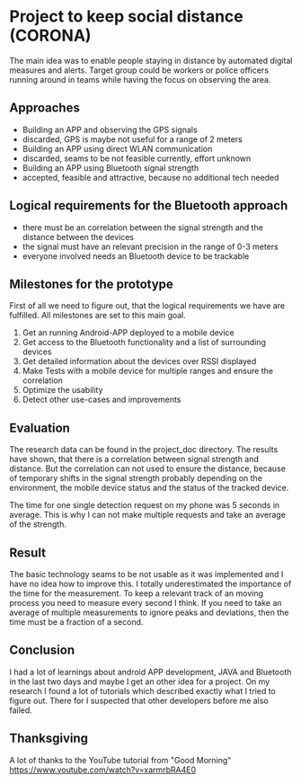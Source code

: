 # Project to keep social distance (CORONA)

The main idea was to enable people staying in distance by automated digital measures and alerts.
Target group could be workers or police officers running around in teams while having the focus on observing the area.

## Approaches

- Building an APP and observing the GPS signals
 - discarded, GPS is maybe not useful for a range of 2 meters
- Building an APP using direct WLAN communication
 - discarded, seams to be not feasible currently, effort unknown
- Building an APP using Bluetooth signal strength
 - accepted, feasible and attractive, because no additional tech needed
 
## Logical requirements for the Bluetooth approach
 
- there must be an correlation between the signal strength and the distance between the devices
- the signal must have an relevant precision in the range of 0-3 meters
- everyone involved needs an Bluetooth device to be trackable

## Milestones for the prototype

First of all we need to figure out, that the logical requirements we have are fulfilled.
All milestones are set to this main goal.

1. Get an running Android-APP deployed to a mobile device
2. Get access to the Bluetooth functionality and a list of surrounding devices
3. Get detailed information about the devices over RSSI displayed
4. Make Tests with a mobile device for multiple ranges and ensure the correlation
5. Optimize the usability
6. Detect other use-cases and improvements

## Evaluation

The research data can be found in the project_doc directory.
The results have shown, that there is a correlation between signal strength and distance.
But the correlation can not used to ensure the distance, because of temporary shifts in the signal strength probably depending on the environment, the mobile device status and the status of the tracked device.

The time for one single detection request on my phone was 5 seconds in average.
This is why I can not make multiple requests and take an average of the strength.

## Result

The basic technology seams to be not usable as it was implemented and I have no idea how to improve this.
I totally underestimated the importance of the time for the measurement.
To keep a relevant track of an moving process you need to measure every second I think.
If you need to take an average of multiple measurements to ignore peaks and deviations, then the time must be a fraction of a second.

## Conclusion

I had a lot of learnings about android APP development, JAVA and Bluetooth in the last two days and maybe I get an other idea for a project.
On my research I found a lot of tutorials which described exactly what I tried to figure out. There for I suspected that other developers before me also failed.

## Thanksgiving

A lot of thanks to the YouTube tutorial from "Good Morning" https://www.youtube.com/watch?v=xarmrbRA4E0
